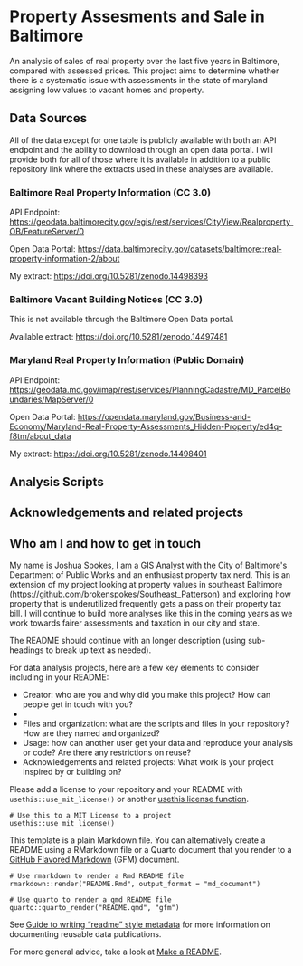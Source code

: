 # Property Assesments and Sale in Baltimore

An analysis of sales of real property over the last five years in Baltimore, compared
with assessed prices. This project aims to determine whether there is a systematic
issue with assessments in the state of maryland assigning low values to vacant homes
and property.

## Data Sources

All of the data except for one table is publicly available with both an API endpoint
and the ability to download through an open data portal. I will provide both for
all of those where it is available in addition to a public repository link where
the extracts used in these analyses are available.

### Baltimore Real Property Information (CC 3.0)

API Endpoint: https://geodata.baltimorecity.gov/egis/rest/services/CityView/Realproperty_OB/FeatureServer/0

Open Data Portal: https://data.baltimorecity.gov/datasets/baltimore::real-property-information-2/about

My extract: https://doi.org/10.5281/zenodo.14498393

### Baltimore Vacant Building Notices (CC 3.0)

This is not available through the Baltimore Open Data portal.

Available extract: https://doi.org/10.5281/zenodo.14497481

### Maryland Real Property Information (Public Domain)

API Endpoint: https://geodata.md.gov/imap/rest/services/PlanningCadastre/MD_ParcelBoundaries/MapServer/0

Open Data Portal: https://opendata.maryland.gov/Business-and-Economy/Maryland-Real-Property-Assessments_Hidden-Property/ed4q-f8tm/about_data

My extract: https://doi.org/10.5281/zenodo.14498401

## Analysis Scripts

## Acknowledgements and related projects

## Who am I and how to get in touch

My name is Joshua Spokes, I am a GIS Analyst with the City of Baltimore's Department
of Public Works and an enthusiast property tax nerd. This is an extension of my project
looking at property values in southeast Baltimore (https://github.com/brokenspokes/Southeast_Patterson)
and exploring how property that is underutilized frequently gets a pass on their
property tax bill. I will continue to build more analyses like this in the coming
years as we work towards fairer assessments and taxation in our city and state.

The README should continue with an longer description (using sub-headings to break up text as needed).

For data analysis projects, here are a few key elements to consider including in your README:

- Creator: who are you and why did you make this project? How can people get in touch with you?
- 
- Files and organization: what are the scripts and files in your repository? How are they named and organized?
- Usage: how can another user get your data and reproduce your analysis or code? Are there any restrictions on reuse?
- Acknowledgements and related projects: What work is your project inspired by or building on?

Please add a license to your repository and your README with `usethis::use_mit_license()` or another [usethis license function](https://usethis.r-lib.org/reference/licenses.html).

```{r, eval=FALSE}
# Use this to a MIT License to a project 
usethis::use_mit_license()
```

This template is a plain Markdown file. You can alternatively create a README using a RMarkdown file or a Quarto document that you render to a [GitHub Flavored Markdown](https://quarto.org/docs/output-formats/gfm.html) (GFM) document.

```{r, eval=FALSE}
# Use rmarkdown to render a Rmd README file
rmarkdown::render("README.Rmd", output_format = "md_document")

# Use quarto to render a qmd README file
quarto::quarto_render("README.qmd", "gfm")
```

See [Guide to writing “readme” style metadata](https://data.research.cornell.edu/data-management/sharing/readme/) for more information on documenting reusable data publications.

For more general advice, take a look at [Make a README](https://www.makeareadme.com/).

